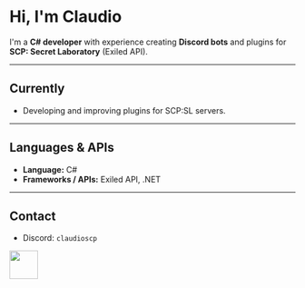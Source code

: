 # Hi, I'm Claudio

I'm a **C# developer** with experience creating **Discord bots** and plugins for **SCP: Secret Laboratory** (Exiled API).

---

## Currently
- Developing and improving plugins for SCP:SL servers.

---

## Languages & APIs
- **Language:** C#
- **Frameworks / APIs:** Exiled API, .NET

---

## Contact
- Discord: `claudioscp`

<a href="https://github.com/ClaudioPanConQueso?tab=repositories">
  <img height="50" src="https://i.pinimg.com/originals/99/7c/72/997c72526b1765a287c3f2a5b53c861e.gif"/>
</a>

